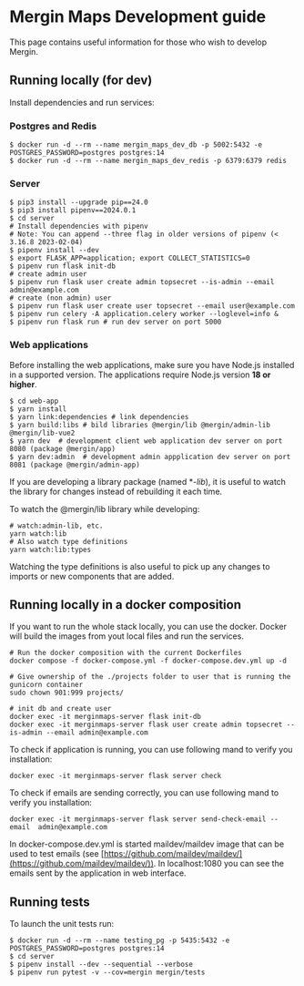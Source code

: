 
# Mergin Maps Development guide

This page contains useful information for those who wish to develop Mergin.

## Running locally (for dev)
Install dependencies and run services:

### Postgres and Redis

```shell
$ docker run -d --rm --name mergin_maps_dev_db -p 5002:5432 -e POSTGRES_PASSWORD=postgres postgres:14
$ docker run -d --rm --name mergin_maps_dev_redis -p 6379:6379 redis
```

### Server
```shell
$ pip3 install --upgrade pip==24.0
$ pip3 install pipenv==2024.0.1
$ cd server
# Install dependencies with pipenv
# Note: You can append --three flag in older versions of pipenv (< 3.16.8 2023-02-04)
$ pipenv install --dev
$ export FLASK_APP=application; export COLLECT_STATISTICS=0
$ pipenv run flask init-db
# create admin user
$ pipenv run flask user create admin topsecret --is-admin --email admin@example.com
# create (non admin) user
$ pipenv run flask user create user topsecret --email user@example.com
$ pipenv run celery -A application.celery worker --loglevel=info &
$ pipenv run flask run # run dev server on port 5000
```

### Web applications

Before installing the web applications, make sure you have Node.js installed in a supported version. The applications require Node.js version **18 or higher**.

```shell
$ cd web-app
$ yarn install
$ yarn link:dependencies # link dependencies
$ yarn build:libs # bild libraries @mergin/lib @mergin/admin-lib @mergin/lib-vue2
$ yarn dev  # development client web application dev server on port 8080 (package @mergin/app)
$ yarn dev:admin  # development admin appplication dev server on port 8081 (package @mergin/admin-app)
```

If you are developing a library package (named **-lib*), it is useful to watch the library for changes instead of rebuilding it each time.

To watch the @mergin/lib library while developing:

```shell
# watch:admin-lib, etc.
yarn watch:lib
# Also watch type definitions
yarn watch:lib:types
```

Watching the type definitions is also useful to pick up any changes to imports or new components that are added.


## Running locally in a docker composition

If you want to run the whole stack locally, you can use the docker. Docker will build the images from yout local files and run the services.

```shell
# Run the docker composition with the current Dockerfiles
docker compose -f docker-compose.yml -f docker-compose.dev.yml up -d

# Give ownership of the ./projects folder to user that is running the gunicorn container
sudo chown 901:999 projects/

# init db and create user
docker exec -it merginmaps-server flask init-db
docker exec -it merginmaps-server flask user create admin topsecret --is-admin --email admin@example.com
```

To check if application is running, you can use following mand to verify you installation:

```shell
docker exec -it merginmaps-server flask server check
```

To check if emails are sending correctly, you can use following mand to verify you installation:

```shell
docker exec -it merginmaps-server flask server send-check-email --email  admin@example.com
```

In docker-compose.dev.yml is started maildev/maildev image that can be used to test emails (see [https://github.com/maildev/maildev/](https://github.com/maildev/maildev/)). In localhost:1080 you can see the emails sent by the application in web interface.

## Running tests
To launch the unit tests run:
```shell
$ docker run -d --rm --name testing_pg -p 5435:5432 -e POSTGRES_PASSWORD=postgres postgres:14
$ cd server
$ pipenv install --dev --sequential --verbose
$ pipenv run pytest -v --cov=mergin mergin/tests
```
